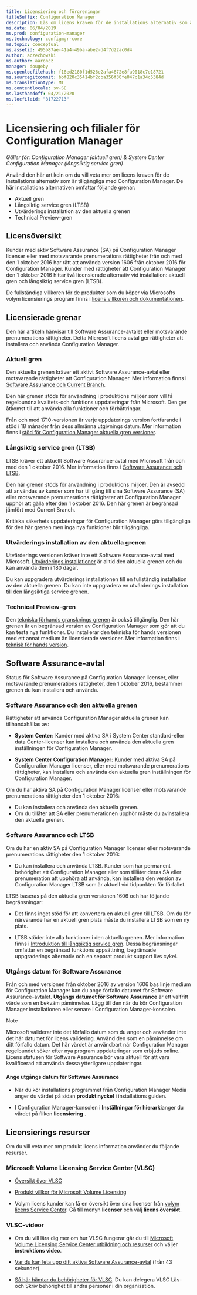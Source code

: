 ```yaml
---
title: Licensiering och förgreningar
titleSuffix: Configuration Manager
description: Läs om licens kraven för de installations alternativ som är tillgängliga med Configuration Manager
ms.date: 06/04/2019
ms.prod: configuration-manager
ms.technology: configmgr-core
ms.topic: conceptual
ms.assetid: 495b87ae-41a4-49ba-abe2-d4f7d22ac0d4
author: aczechowski
ms.author: aaroncz
manager: dougeby
ms.openlocfilehash: f18ed2180f1d526e2afa4872e8fa9018c7e18721
ms.sourcegitcommit: bbf820c35414bf2cba356f30fe047c1a34c5384d
ms.translationtype: MT
ms.contentlocale: sv-SE
ms.lasthandoff: 04/21/2020
ms.locfileid: "81722713"
---
```

# <a name="licensing-and-branches-for-configuration-manager"></a>Licensiering och filialer för Configuration Manager

*Gäller för: Configuration Manager (aktuell gren) & System Center Configuration Manager (långsiktig service gren)*

Använd den här artikeln om du vill veta mer om licens kraven för de installations alternativ som är tillgängliga med Configuration Manager. De här installations alternativen omfattar följande grenar:

- Aktuell gren
- Långsiktig service gren (LTSB)
- Utvärderings installation av den aktuella grenen
- Technical Preview-gren

## <a name="licensing-overview"></a>Licensöversikt

Kunder med aktiv Software Assurance (SA) på Configuration Manager licenser eller med motsvarande prenumerations rättigheter från och med den 1 oktober 2016 har rätt att använda version 1606 från oktober 2016 för Configuration Manager. Kunder med rättigheter att Configuration Manager den 1 oktober 2016 hittar två licensierade alternativ vid installation: aktuell gren och långsiktig service gren (LTSB).

De fullständiga villkoren för de produkter som du köper via Microsofts volym licensierings program finns i [licens villkoren och dokumentationen](https://go.microsoft.com/fwlink/?LinkId=800052).


## <a name="licensed-branches"></a>Licensierade grenar

Den här artikeln hänvisar till Software Assurance-avtalet eller motsvarande prenumerations rättigheter. Detta Microsoft licens avtal ger rättigheter att installera och använda Configuration Manager.

### <a name="current-branch"></a>Aktuell gren

Den aktuella grenen kräver ett aktivt Software Assurance-avtal eller motsvarande rättigheter att Configuration Manager. Mer information finns i [Software Assurance och Current Branch](#software-assurance-and-the-current-branch).

Den här grenen stöds för användning i produktions miljöer som vill få regelbundna kvalitets-och funktions uppdateringar från Microsoft. Den ger åtkomst till att använda alla funktioner och förbättringar.

Från och med 1710-versionen är varje uppdaterings version fortfarande i stöd i 18 månader från dess allmänna utgivnings datum. Mer information finns i [stöd för Configuration Manager aktuella gren versioner](../servers/manage/current-branch-versions-supported.md).

### <a name="long-term-servicing-branch-ltsb"></a>Långsiktig service gren (LTSB)

LTSB kräver ett aktuellt Software Assurance-avtal med Microsoft från och med den 1 oktober 2016. Mer information finns i [Software Assurance och LTSB](#software-assurance-and-the-ltsb).

Den här grenen stöds för användning i produktions miljöer. Den är avsedd att användas av kunder som har till gång till sina Software Assurance (SA) eller motsvarande prenumerations rättigheter att Configuration Manager upphör att gälla efter den 1 oktober 2016. Den här grenen är begränsad jämfört med Current Branch.

Kritiska säkerhets uppdateringar för Configuration Manager görs tillgängliga för den här grenen men inga nya funktioner blir tillgängliga.

### <a name="evaluation-installation-of-the-current-branch"></a>Utvärderings installation av den aktuella grenen

Utvärderings versionen kräver inte ett Software Assurance-avtal med Microsoft. [Utvärderings installationer](https://www.microsoft.com/evalcenter/evaluate-system-center-configuration-manager-and-endpoint-protection) är alltid den aktuella grenen och du kan använda dem i 180 dagar.

Du kan uppgradera utvärderings installationen till en fullständig installation av den aktuella grenen. Du kan inte uppgradera en utvärderings installation till den långsiktiga service grenen.

### <a name="technical-preview-branch"></a>Technical Preview-gren

Den [tekniska förhands gransknings grenen](https://www.microsoft.com/evalcenter/evaluate-system-center-configuration-manager-and-endpoint-protection-technical-preview) är också tillgänglig. Den här grenen är en begränsad version av Configuration Manager som gör att du kan testa nya funktioner. Du installerar den tekniska för hands versionen med ett annat medium än licensierade versioner. Mer information finns i [teknisk för hands version](../get-started/technical-preview.md).


## <a name="software-assurance-agreements"></a>Software Assurance-avtal

Status för Software Assurance på Configuration Manager licenser, eller motsvarande prenumerations rättigheter, den 1 oktober 2016, bestämmer grenen du kan installera och använda.

### <a name="software-assurance-and-the-current-branch"></a>Software Assurance och den aktuella grenen

Rättigheter att använda Configuration Manager aktuella grenen kan tillhandahållas av:

- **System Center:** Kunder med aktiva SA i System Center standard-eller data Center-licenser kan installera och använda den aktuella gren inställningen för Configuration Manager.

- **System Center Configuration Manager:** Kunder med aktiva SA på Configuration Manager licenser, eller med motsvarande prenumerations rättigheter, kan installera och använda den aktuella gren inställningen för Configuration Manager.

Om du har aktiva SA på Configuration Manager licenser eller motsvarande prenumerations rättigheter den 1 oktober 2016:

- Du kan installera och använda den aktuella grenen.
- Om du tillåter att SA eller prenumerationen upphör måste du avinstallera den aktuella grenen.

### <a name="software-assurance-and-the-ltsb"></a>Software Assurance och LTSB

Om du har en aktiv SA på Configuration Manager licenser eller motsvarande prenumerations rättigheter den 1 oktober 2016:

- Du kan installera och använda LTSB. Kunder som har permanent behörighet att Configuration Manager eller som tillåter deras SA eller prenumeration att upphöra att använda, kan installera den version av Configuration Manager LTSB som är aktuell vid tidpunkten för förfallet.

LTSB baseras på den aktuella gren versionen 1606 och har följande begränsningar:

- Det finns inget stöd för att konvertera en aktuell gren till LTSB. Om du för närvarande har en aktuell gren plats måste du installera LTSB som en ny plats.  

- LTSB stöder inte alla funktioner i den aktuella grenen. Mer information finns i [Introduktion till långsiktig service gren](introduction-to-the-ltsb.md). Dessa begränsningar omfattar en begränsad funktions uppsättning, begränsade uppgraderings alternativ och en separat produkt support livs cykel.  

### <a name="software-assurance-expiration-date"></a>Utgångs datum för Software Assurance

Från och med versionen från oktober 2016 av version 1606 bas linje medium för Configuration Manager kan du ange förfallo datumet för Software Assurance-avtalet. **Utgångs datumet för Software Assurance** är ett valfritt värde som en bekväm påminnelse. Lägg till den när du kör Configuration Manager installationen eller senare i Configuration Manager-konsolen.

> [!NOTE]
> Microsoft validerar inte det förfallo datum som du anger och använder inte det här datumet för licens validering. Använd den som en påminnelse om ditt förfallo datum. Det här värdet är användbart när Configuration Manager regelbundet söker efter nya program uppdateringar som erbjuds online. Licens statusen för Software Assurance bör vara aktuell för att vara kvalificerad att använda dessa ytterligare uppdateringar.

#### <a name="to-specify-the-software-assurance-expiration-date"></a>Ange utgångs datum för Software Assurance

- När du kör installations programmet från Configuration Manager Media anger du värdet på sidan **produkt nyckel** i installations guiden.

- I Configuration Manager-konsolen i **Inställningar för hierarki**anger du värdet på fliken **licensiering** .


## <a name="licensing-resources"></a>Licensierings resurser

Om du vill veta mer om produkt licens information använder du följande resurser.

### <a name="microsoft-volume-licensing-service-center-vlsc"></a>Microsoft Volume Licensing Service Center (VLSC)

- [Översikt över VLSC](https://www.microsoft.com/Licensing/existing-customer/vlsc-training-and-resources.aspx)

- [Produkt villkor för Microsoft Volume Licensing](https://go.microsoft.com/fwlink/?LinkId=800052)

- Volym licens kunder kan få en översikt över sina licenser från [volym licens Service Center](https://www.microsoft.com/Licensing/servicecenter/default.aspx). Gå till menyn **licenser** och välj **licens översikt**.

### <a name="vlsc-videos"></a>VLSC-videor

- Om du vill lära dig mer om hur VLSC fungerar går du till [Microsoft Volume Licensing Service Center utbildning och resurser](https://www.microsoft.com/licensing/existing-customer/vlsc-training-and-resources) och väljer **instruktions video**.

- [Var du kan leta upp ditt aktiva Software Assurance-avtal](https://www.microsoft.com/showcase/video.aspx?uuid=fe1846cb-1d26-49fc-b064-57b25dcc31a0) (från 43 sekunder)  

- [Så här hämtar du behörigheter för VLSC](https://www.microsoft.com/showcase/video.aspx?uuid=ac4ed1ca-d0a9-43cd-89fa-74ccb555dec4). Du kan delegera VLSC Läs-och Skriv behörighet till andra personer i din organisation.
